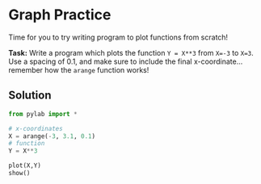 # Graph Practice

Time for you to try writing program to plot functions from scratch!

**Task:** Write a program which plots the function `Y = X**3` from `X=-3` to `X=3`. Use a spacing of 0.1, and make sure to include the final x-coordinate... remember how the `arange` function works!

## Solution
```python
from pylab import *

# x-coordinates
X = arange(-3, 3.1, 0.1)
# function
Y = X**3

plot(X,Y)
show()
```
